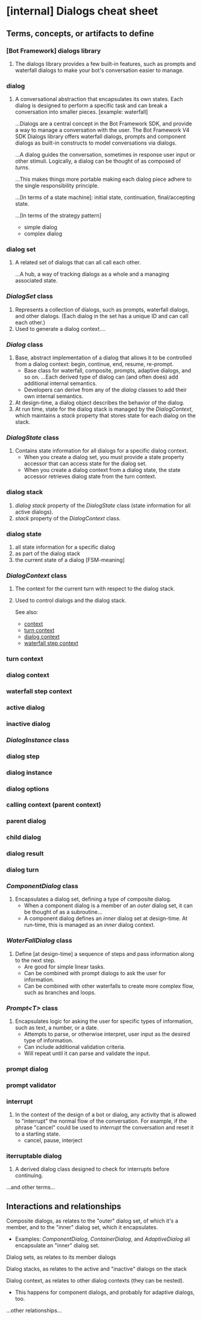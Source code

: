 # [internal] Dialogs cheat sheet

## Terms, concepts, or artifacts to define

### [Bot Framework] dialogs library

1. The dialogs library provides a few built-in features, such as
    prompts and waterfall dialogs to make your bot's conversation easier to manage.

### dialog

1. A conversational abstraction that encapsulates its own states. Each dialog is designed to perform a specific task and can break a conversation into smaller pieces. [example: waterfall]

    ...Dialogs are a central concept in the Bot Framework SDK, and provide a way to manage a conversation with the user. The Bot Framework V4 SDK Dialogs library offers waterfall dialogs, prompts and component dialogs as built-in constructs to model conversations via dialogs.

    ...A dialog guides the conversation, sometimes in response user input or other stimuli. Logically, a dialog can be thought of as composed of _turns_.

    ...This makes things more portable making each dialog piece adhere to the single responsibility principle.

    ...[In terms of a state machine]: initial state, continuation, final/accepting state.

    ...[In terms of the strategy pattern]

    - simple dialog
    - complex dialog

### dialog set

1. A related set of dialogs that can all call each other.

    ...A hub, a way of tracking dialogs as a whole and a managing associated state.

### _DialogSet_ class

1. Represents a collection of dialogs, such as prompts, waterfall dialogs, and other dialogs. (Each dialog in the set has a unique ID and can call each other.)
1. Used to generate a dialog context....

### _Dialog_ class

1. Base, abstract implementation of a dialog that allows it to be controlled from a dialog context: begin, continue, end, resume, re-prompt.
    - Base class for waterfall, composite, prompts, adaptive dialogs, and so on.
        ...Each derived type of dialog can (and often does) add additional internal semantics.
    - Developers can derive from any of the _dialog_ classes to add their own internal semantics.
1. At design-time, a dialog object describes the behavior of the dialog.
1. At run time, state for the dialog stack is managed by the _DialogContext_, which maintains a _stack_ property that stores state for each dialog on the stack.

### _DialogState_ class

1. Contains state information for all dialogs for a specific dialog context.
    - When you create a dialog set, you must provide a state property accessor that can access state for the dialog set.
    - When you create a dialog context from a dialog state, the state accessor retrieves dialog state from the turn context.

### dialog stack

1. _dialog stack_ property of the _DialogState_ class (state information for all active dialogs).
1. _stack_ property of the _DialogContext_ class.

### dialog state

1. all state information for a specific dialog
1. as part of the dialog stack
1. the current state of a dialog [FSM-meaning]

### _DialogContext_ class

1. The context for the current turn with respect to the dialog stack.
1. Used to control dialogs and the dialog stack.

    See also:
    - <a href="https://en.wikipedia.org/wiki/Context_(computing)" target="_blank">context</a>
    - [turn context](#turn-context)
    - [dialog context](#dialog-context)
    - [waterfall step context](#waterfall-step-context)

### turn context

### dialog context

### waterfall step context

### active dialog

### inactive dialog

### _DialogInstance_ class

### dialog step

### dialog instance

### dialog options

### calling context (parent context)

### parent dialog

### child dialog

### dialog result

### dialog turn

### _ComponentDialog_ class

1. Encapsulates a dialog set, defining a type of composite dialog.
    - When a component dialog is a member of an _outer_ dialog set, it can be thought of as a subroutine...
    - A component dialog defines an _inner_ dialog set at design-time. At run-time, this is managed as an _inner_ dialog context.

### _WaterFallDialog_ class

1. Define [at design-time] a sequence of steps and pass information along to the next step.
    - Are good for simple linear tasks.
    - Can be combined with prompt dialogs to ask the user for information.
    - Can be combined with other waterfalls to create more complex flow, such as branches and loops.

### _Prompt\<T>_ class

1. Encapsulates logic for asking the user for specific types of information, such as text, a number, or a date.
    - Attempts to parse, or otherwise interpret, user input as the desired type of information.
    - Can include additional validation criteria.
    - Will repeat until it can parse and validate the input.

### prompt dialog

### prompt validator

### interrupt

1. In the context of the design of a bot or dialog, any activity that is allowed to "interrupt" the normal flow of the conversation. For example, if the phrase "cancel" could be used to _interrupt_ the conversation and reset it to a starting state.
    - cancel, pause, interject

### iterruptable dialog

1. A derived dialog class designed to check for interrupts before continuing.

...and other terms...

## Interactions and relationships

Composite dialogs, as relates to the "outer" dialog set, of which it's a member, and to the "inner" dialog set, which it encapsulates.

- Examples: _ComponentDialog_, _ContainerDialog_, and _AdaptiveDialog_ all encapsulate an "inner" dialog set.

Dialog sets, as relates to its member dialogs

Dialog stacks, as relates to the active and "inactive" dialogs on the stack

Dialog context, as relates to other dialog contexts (they can be nested).

- This happens for component dialogs, and probably for adaptive dialogs, too.

...other relationships...

